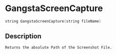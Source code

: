 # GangstaScreenCapture
```c
string GangstaScreenCapture(string fileName)
```
## Description
```
Returns the absolute Path of the Screenshot File.
```
